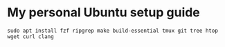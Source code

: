 # My personal Ubuntu setup guide

```sudo apt install fzf ripgrep make build-essential tmux git tree htop wget curl clang```
